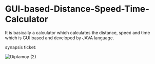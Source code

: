 # GUI-based-Distance-Speed-Time-Calculator
It is basically a calculator which calculates the distance, speed and time which is GUI based and developed by JAVA language.

synapsis ticket:

![Diptamoy (2)](https://user-images.githubusercontent.com/91617575/215845500-d525ea86-82de-4e82-a5d8-8e20452d7a96.png)

